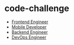 # code-challenge

- [Frontend Engineer](FE.md)
- [Mobile Developer](MD.md)
- [Backend Engineer](./backend-challenge/backend-challenge.md)
- [DevOps Engineer](./DevOps-challenge/README.md)
